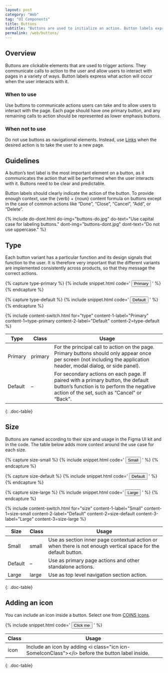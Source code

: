 ```yaml
---
layout: post
category: "Web"
tag: "UI Components"
title: Buttons
subtitle: "Buttons are used to initialize an action. Button labels express what action will occur when the user interacts with it."
permalink: /web/buttons/
---
```


## Overview

Buttons are clickable elements that are used to trigger actions. They communicate calls to action to the user and allow users to interact with pages in a variety of ways. Button labels express what action will occur when the user interacts with it.

### When to use

Use buttons to communicate actions users can take and to allow users to interact with the page. Each page should have one primary button, and any remaining calls to action should be represented as lower emphasis buttons.

### When not to use

Do not use buttons as navigational elements. Instead, use [Links](../links/) when the desired action is to take the user to a new page.



## Guidelines

A button’s text label is the most important element on a button, as it communicates the action that will be performed when the user interacts with it. Buttons need to be clear and predictable.

Button labels should clearly indicate the action of the button. To provide enough context, use the {verb} + {noun} content formula on buttons except in the case of common actions like “Done”, “Close”, “Cancel”, “Add”, or “Delete”.

{% include do-dont.html 
  do-img="buttons-do.jpg"
  do-text="Use capital case for labeling buttons."
  dont-img="buttons-dont.jpg"
  dont-text="Do not use uppercase."
%}


## Type

Each button variant has a particular function and its design signals that function to the user. It is therefore very important that the different variants are implemented consistently across products, so that they message the correct actions.

<!-- Content switch -->
<!-- Content switch tab 1 -->
{% capture type-primary %}
{% include snippet.html code='
<button class="button primary" type="button">Primary</button>
' %}
{% endcapture %}

<!-- Content switch tab 2 -->
{% capture type-default %}
{% include snippet.html code='
<button class="button" type="button">Default</button>
' %}
{% endcapture %}

<!-- Render Content -->
{% include content-switch.html for="type"
           content-1-label="Primary" content-1=type-primary
           content-2-label="Default" content-2=type-default
%}
<!-- End content switch -->

| Type     | Class                                | Usage          |
|----------|--------------------------------------|----------------|
| Primary  | <span class="snip">primary</span>    | For the principal call to action on the page. Primary buttons should only appear once per screen (not including the application header, modal dialog, or side panel). |
| Default  | –                                    | For secondary actions on each page. If paired with a primary button, the default button’s function is to perform the negative action of the set, such as “Cancel” or “Back”. |
{: .doc-table}



## Size

Buttons are named according to their size and usage in the Figma UI kit and in the code. The table below adds more context around the use case for each size.

<!-- Content switch -->
<!-- Content switch tab 1 -->
{% capture size-small %}
{% include snippet.html code='
<button class="button small" type="button">Small</button>
' %}
{% endcapture %}

<!-- Content switch tab 2 -->
{% capture size-default %}
{% include snippet.html code='
<button class="button" type="button">Default</button>
' %}
{% endcapture %}

<!-- Content switch tab 3 -->
{% capture size-large %}
{% include snippet.html code='
<button class="button large" type="button">Large</button>
' %}
{% endcapture %}

<!-- Render Content -->
{% include content-switch.html for="size"
           content-1-label="Small"   content-1=size-small
           content-2-label="Default" content-2=size-default
           content-3-label="Large"   content-3=size-large
%}
<!-- End Content switch -->

| Size     | Class                                | Usage          |
|----------|--------------------------------------|----------------|
| Small    | <span class="snip">small</span>      | Use as section inner page contextual action or when there is not enough vertical space for the default button. |
| Default  | –                                    | Use as primary page actions and other standalone actions. |
| Large    | <span class="snip">large</span>      | Use as top level navigation section action. |
{: .doc-table}


## Adding an icon

You can include an icon inside a button. Select one from [COINS Icons](../icons/).

{% include snippet.html code='
<button class="button icon" type="button">
  <i class="icn icn-Plus"></i> Click me
</button>
' %}

| Class                                | Usage          |
|--------------------------------------|----------------|
| <span class="snip">icon</span>       | Include an icon by adding <span class="snip">&lt;i class=&quot;icn icn-SomeIconClass&quot;&gt;&lt;/i&gt;</span> before the button label inside. |
{: .doc-table}
